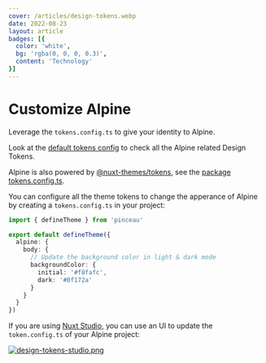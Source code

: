 ```yaml
---
cover: /articles/design-tokens.webp
date: 2022-08-23
layout: article
badges: [{
  color: 'white',
  bg: 'rgba(0, 0, 0, 0.3)',
  content: 'Technology'
}]
---
```


# Customize Alpine

Leverage the `tokens.config.ts` to give your identity to Alpine.

Look at the [default tokens config](https://github.com/nuxt-themes/alpine/blob/main/tokens.config.ts) to check all the Alpine related Design Tokens.

Alpine is also powered by [@nuxt-themes/tokens](https://www.npmjs.com/package/@nuxt-themes/tokens), see the [package tokens.config.ts](https://unpkg.com/@nuxt-themes/tokens@latest/dist/tokens.config.ts).

You can configure all the theme tokens to change the apperance of Alpine by creating a `tokens.config.ts` in your project:

```ts
import { defineTheme } from 'pinceau'

export default defineTheme({
  alpine: {
    body: {
      // Update the background color in light & dark mode
      backgroundColor: {
        initial: '#f8fafc',
        dark: '#0f172a'
      }
    }
  }
})
```

If you are using [Nuxt Studio](https://nuxt.studio), you can use an UI to update the `token.config.ts` of your Alpine project:

[![design-tokens-studio.png](/design-tokens-studio.png)](https://nuxt.studio)

